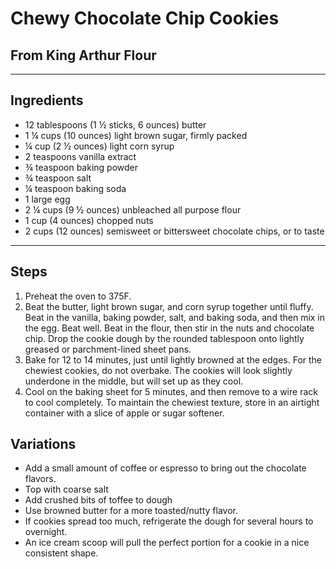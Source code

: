 # Chewy Chocolate Chip Cookies

## From King Arthur Flour

---

## Ingredients

* 12 tablespoons (1 ½ sticks, 6 ounces) butter
* 1 ¼ cups (10 ounces) light brown sugar, firmly packed
* ¼ cup (2 ½ ounces) light corn syrup
* 2 teaspoons vanilla extract
* ¾ teaspoon baking powder
* ¾ teaspoon salt
* ¼ teaspoon baking soda
* 1 large egg
* 2 ¼ cups (9 ½ ounces) unbleached all purpose flour
* 1 cup (4 ounces) chopped nuts
* 2 cups (12 ounces) semisweet or bittersweet chocolate chips, or to taste


---

## Steps

1.  Preheat the oven to 375F.
2. Beat the butter, light brown sugar, and corn syrup together until fluffy. Beat in the vanilla, baking powder, salt, and baking soda, and then mix in the egg. Beat well. Beat in the flour, then stir in the nuts and chocolate chip. Drop the cookie dough by the rounded tablespoon onto lightly greased or parchment-lined sheet pans.
3. Bake for 12 to 14 minutes, just until lightly browned at the edges. For the chewiest cookies, do not overbake. The cookies will look slightly underdone in the middle, but will set up as they cool.
4. Cool on the baking sheet for 5 minutes, and then remove to a wire rack to cool completely. To maintain the chewiest texture, store in an airtight container with a slice of apple or sugar softener.


## Variations
* Add a small amount of coffee or espresso to bring out the chocolate flavors.
* Top with coarse salt
* Add crushed bits of toffee to dough
* Use browned butter for a more toasted/nutty flavor.
* If cookies spread too much, refrigerate the dough for several hours to overnight.
* An ice cream scoop will pull the perfect portion for a cookie in a nice consistent shape.
